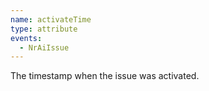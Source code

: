 ```yaml
---
name: activateTime
type: attribute
events:
  - NrAiIssue
---
```


The timestamp when the issue was activated.